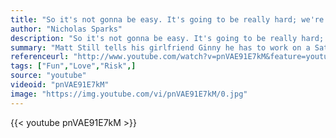 ```yaml
---
title: "So it's not gonna be easy. It's going to be really hard; we're gonna have to work at this everyday, but I want to do that because I want you. I want all of you, forever, everyday. You and me... everyday."
author: "Nicholas Sparks"
description: "So it's not gonna be easy. It's going to be really hard; we're gonna have to work at this everyday, but I want to do that because I want you. I want all of you, forever, everyday. You and me... everyday. - Nicholas Sparks quotes from GetInspired365.com"
summary: "Matt Still tells his girlfriend Ginny he has to work on a Saturday and gets Ginny's brother Charlie to take her see the Movie 'Fast 5'. As the trailers begin to play, Ginny hears a familiar voice on screen. Watch the proposal that has now been seen worldwide! Matt and Ginny have made appearances on The Ellen Degeneres Show, CNN, The Today Show, Good Morning America, HSN, and many more both nationally and worldwide."
referenceurl: "http://www.youtube.com/watch?v=pnVAE91E7kM&feature=youtu.be"
tags: ["Fun","Love","Risk",]
source: "youtube"
videoid: "pnVAE91E7kM"
image: "https://img.youtube.com/vi/pnVAE91E7kM/0.jpg"
---
```


{{< youtube pnVAE91E7kM >}}

